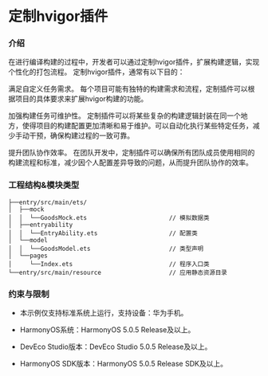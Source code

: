 # 定制hvigor插件

### 介绍

在进行编译构建的过程中，开发者可以通过定制hvigor插件，扩展构建逻辑，实现个性化的打包流程。
定制hvigor插件，通常有以下目的：

满足自定义任务需求。
每个项目可能有独特的构建需求和流程，定制插件可以根据项目的具体要求来扩展hvigor构建的功能。

加强构建任务可维护性。
定制插件可以将某些复杂的构建逻辑封装在同一个地方，使得项目的构建配置更加清晰和易于维护。可以自动化执行某些特定任务，减少手动干预，确保构建过程的一致可靠。

提升团队协作效率。
在团队开发中，定制插件可以确保所有团队成员使用相同的构建流程和标准，减少因个人配置差异导致的问题，从而提升团队协作的效率。

### 工程结构&模块类型

```
├──entry/src/main/ets/
│  ├──mock
│  │  └──GoodsMock.ets                       // 模拟数据类
│  ├──entryability
│  │  └──EntryAbility.ets                    // 配置类
│  └──model
│  │  └──GoodsModel.ets                      // 类型声明
│  └──pages
│     └──Index.ets                           // 程序入口类
└──entry/src/main/resource                   // 应用静态资源目录
```


### 约束与限制

* 本示例仅支持标准系统上运行，支持设备：华为手机。

* HarmonyOS系统：HarmonyOS 5.0.5 Release及以上。

* DevEco Studio版本：DevEco Studio 5.0.5 Release及以上。

* HarmonyOS SDK版本：HarmonyOS 5.0.5 Release SDK及以上。

